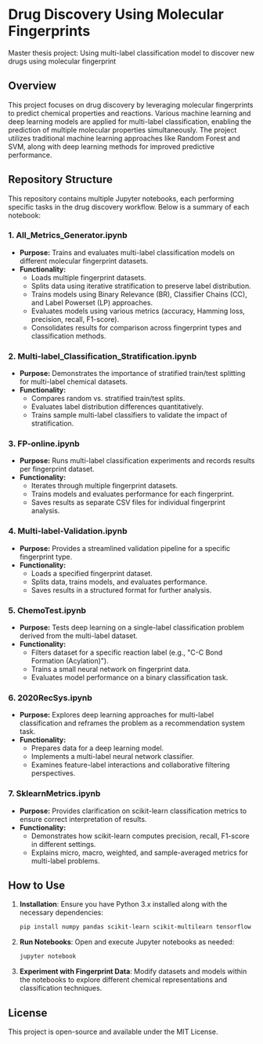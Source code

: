 # Drug Discovery Using Molecular Fingerprints
Master thesis project: Using multi-label classification model to discover new drugs using molecular fingerprint 

## Overview
This project focuses on drug discovery by leveraging molecular fingerprints to predict chemical properties and reactions. Various machine learning and deep learning models are applied for multi-label classification, enabling the prediction of multiple molecular properties simultaneously. The project utilizes traditional machine learning approaches like Random Forest and SVM, along with deep learning methods for improved predictive performance.

## Repository Structure
This repository contains multiple Jupyter notebooks, each performing specific tasks in the drug discovery workflow. Below is a summary of each notebook:

### 1. **All_Metrics_Generator.ipynb**
- **Purpose:** Trains and evaluates multi-label classification models on different molecular fingerprint datasets.
- **Functionality:**
  - Loads multiple fingerprint datasets.
  - Splits data using iterative stratification to preserve label distribution.
  - Trains models using Binary Relevance (BR), Classifier Chains (CC), and Label Powerset (LP) approaches.
  - Evaluates models using various metrics (accuracy, Hamming loss, precision, recall, F1-score).
  - Consolidates results for comparison across fingerprint types and classification methods.

### 2. **Multi-label_Classification_Stratification.ipynb**
- **Purpose:** Demonstrates the importance of stratified train/test splitting for multi-label chemical datasets.
- **Functionality:**
  - Compares random vs. stratified train/test splits.
  - Evaluates label distribution differences quantitatively.
  - Trains sample multi-label classifiers to validate the impact of stratification.

### 3. **FP-online.ipynb**
- **Purpose:** Runs multi-label classification experiments and records results per fingerprint dataset.
- **Functionality:**
  - Iterates through multiple fingerprint datasets.
  - Trains models and evaluates performance for each fingerprint.
  - Saves results as separate CSV files for individual fingerprint analysis.

### 4. **Multi-label-Validation.ipynb**
- **Purpose:** Provides a streamlined validation pipeline for a specific fingerprint type.
- **Functionality:**
  - Loads a specified fingerprint dataset.
  - Splits data, trains models, and evaluates performance.
  - Saves results in a structured format for further analysis.

### 5. **ChemoTest.ipynb**
- **Purpose:** Tests deep learning on a single-label classification problem derived from the multi-label dataset.
- **Functionality:**
  - Filters dataset for a specific reaction label (e.g., "C-C Bond Formation (Acylation)").
  - Trains a small neural network on fingerprint data.
  - Evaluates model performance on a binary classification task.

### 6. **2020RecSys.ipynb**
- **Purpose:** Explores deep learning approaches for multi-label classification and reframes the problem as a recommendation system task.
- **Functionality:**
  - Prepares data for a deep learning model.
  - Implements a multi-label neural network classifier.
  - Examines feature-label interactions and collaborative filtering perspectives.

### 7. **SklearnMetrics.ipynb**
- **Purpose:** Provides clarification on scikit-learn classification metrics to ensure correct interpretation of results.
- **Functionality:**
  - Demonstrates how scikit-learn computes precision, recall, F1-score in different settings.
  - Explains micro, macro, weighted, and sample-averaged metrics for multi-label problems.

## How to Use
1. **Installation**: Ensure you have Python 3.x installed along with the necessary dependencies:
   ```sh
   pip install numpy pandas scikit-learn scikit-multilearn tensorflow
   ```
2. **Run Notebooks**: Open and execute Jupyter notebooks as needed:
   ```sh
   jupyter notebook
   ```
3. **Experiment with Fingerprint Data**: Modify datasets and models within the notebooks to explore different chemical representations and classification techniques.

## License
This project is open-source and available under the MIT License.

